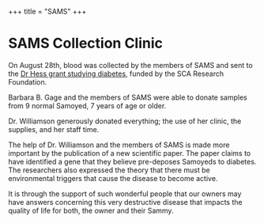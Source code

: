 +++
title = "SAMS"
+++


# SAMS Collection Clinic


On August 28th, blood was collected by the members of SAMS and sent to the [Dr Hess grant studying diabetes](/research/current-studies/akcchf-grant-610), funded by the SCA Research Foundation.

Barbara B. Gage and the members of SAMS were able to donate samples from 9 normal Samoyed, 7 years of age or older.

Dr. Williamson generously donated everything; the use of her clinic, the supplies, and her staff time.

The help of Dr. Williamson and the members of SAMS is made more important by the publication of a new scientific paper. The paper claims to have identified a gene that they believe pre-deposes Samoyeds to diabetes. The researchers also expressed the theory that there must be environmental triggers that cause the disease to become active.

It is through the support of such wonderful people that our owners may have answers concerning this very destructive disease that impacts the quality of life for both, the owner and their Sammy.
